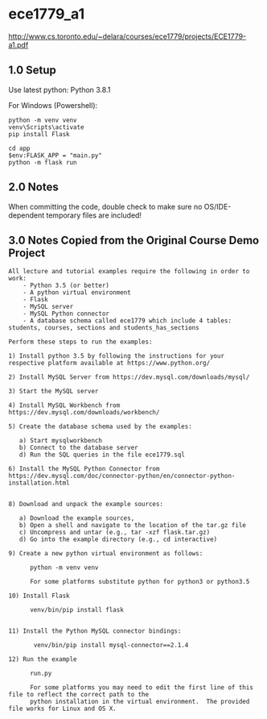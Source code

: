 # ece1779_a1
http://www.cs.toronto.edu/~delara/courses/ece1779/projects/ECE1779-a1.pdf

## 1.0 Setup
Use latest python: Python 3.8.1

For Windows (Powershell):
```
python -m venv venv
venv\Scripts\activate
pip install Flask

cd app
$env:FLASK_APP = "main.py"
python -m flask run
```

## 2.0 Notes
When committing the code, double check to make sure no OS/IDE-dependent temporary files are included!

## 3.0 Notes Copied from the Original Course Demo Project
```
All lecture and tutorial examples require the following in order to work:
    - Python 3.5 (or better)
    - A python virtual environment
    - Flask
    - MySQL server
    - MySQL Python connector
    - A database schema called ece1779 which include 4 tables: students, courses, sections and students_has_sections

Perform these steps to run the examples:

1) Install python 3.5 by following the instructions for your respective platform available at https://www.python.org/

2) Install MySQL Server from https://dev.mysql.com/downloads/mysql/

3) Start the MySQL server

4) Install MySQL Workbench from https://dev.mysql.com/downloads/workbench/

5) Create the database schema used by the examples:

   a) Start mysqlworkbench
   b) Connect to the database server
   d) Run the SQL queries in the file ece1779.sql

6) Install the MySQL Python Connector from https://dev.mysql.com/doc/connector-python/en/connector-python-installation.html


8) Download and unpack the example sources:

   a) Download the example sources,
   b) Open a shell and navigate to the location of the tar.gz file
   c) Uncompress and untar (e.g., tar -xzf flask.tar.gz)
   d) Go into the example directory (e.g., cd interactive)

9) Create a new python virtual environment as follows:

      python -m venv venv

      For some platforms substitute python for python3 or python3.5

10) Install Flask

      venv/bin/pip install flask


11) Install the Python MySQL connector bindings:

       venv/bin/pip install mysql-connector==2.1.4

12) Run the example

      run.py

      For some platforms you may need to edit the first line of this file to reflect the correct path to the
      python installation in the virtual environment.  The provided file works for Linux and OS X.
```